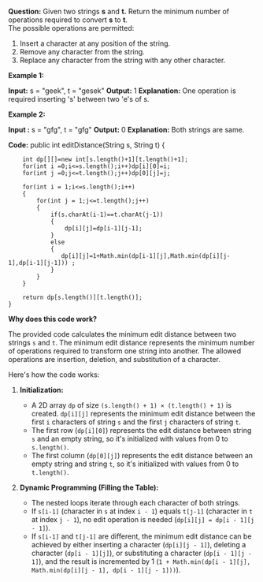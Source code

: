 **Question:**
Given two strings **s** and **t.** Return the minimum number of operations required to convert **s** to **t**.  
The possible operations are permitted:

1. Insert a character at any position of the string.
2. Remove any character from the string.
3. Replace any character from the string with any other character.

**Example 1:**

**Input:** 
s = "geek", t = "gesek"
**Output:** 1
**Explanation:** One operation is required 
inserting 's' between two 'e's of s.

**Example 2:**

**Input :** 
s = "gfg", t = "gfg"
**Output:** 
0
**Explanation:** Both strings are same.

**Code:**
 public int editDistance(String s, String t) {
        
        int dp[][]=new int[s.length()+1][t.length()+1];
        for(int i =0;i<=s.length();i++)dp[i][0]=i;
        for(int j =0;j<=t.length();j++)dp[0][j]=j;
        
        for(int i = 1;i<=s.length();i++)
        {
            for(int j = 1;j<=t.length();j++)
            {
                if(s.charAt(i-1)==t.charAt(j-1))
                {
                    dp[i][j]=dp[i-1][j-1];
                }
                else
                {
                   dp[i][j]=1+Math.min(dp[i-1][j],Math.min(dp[i][j-1],dp[i-1][j-1])) ;
                }
            }
        }
        
        return dp[s.length()][t.length()];
    }

**Why does this code work?**

The provided code calculates the minimum edit distance between two strings `s` and `t`. The minimum edit distance represents the minimum number of operations required to transform one string into another. The allowed operations are insertion, deletion, and substitution of a character.

Here's how the code works:

1. **Initialization:**
    
    - A 2D array `dp` of size `(s.length() + 1) × (t.length() + 1)` is created. `dp[i][j]` represents the minimum edit distance between the first `i` characters of string `s` and the first `j` characters of string `t`.
    - The first row (`dp[i][0]`) represents the edit distance between string `s` and an empty string, so it's initialized with values from 0 to `s.length()`.
    - The first column (`dp[0][j]`) represents the edit distance between an empty string and string `t`, so it's initialized with values from 0 to `t.length()`.
2. **Dynamic Programming (Filling the Table):**
    
    - The nested loops iterate through each character of both strings.
    - If `s[i-1]` (character in `s` at index `i - 1`) equals `t[j-1]` (character in `t` at index `j - 1`), no edit operation is needed (`dp[i][j] = dp[i - 1][j - 1]`).
    - If `s[i-1]` and `t[j-1]` are different, the minimum edit distance can be achieved by either inserting a character (`dp[i][j - 1]`), deleting a character (`dp[i - 1][j]`), or substituting a character (`dp[i - 1][j - 1]`), and the result is incremented by 1 (`1 + Math.min(dp[i - 1][j], Math.min(dp[i][j - 1], dp[i - 1][j - 1]))`).